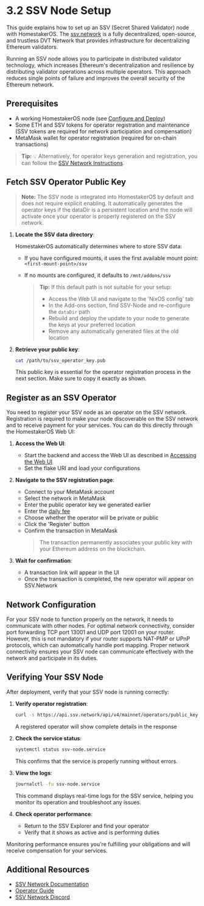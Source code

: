# 3.2 SSV Node Setup

This guide explains how to set up an SSV (Secret Shared Validator) node with HomestakerOS.
The [ssv.network](https://ssv.network/overview/) is a fully decentralized, open-source, and trustless DVT Network that provides infrastructure for decentralizing Ethereum validators.

Running an SSV node allows you to participate in distributed validator technology, which increases Ethereum's decentralization and resilience by distributing validator operations across multiple operators. This approach reduces single points of failure and improves the overall security of the Ethereum network.

## Prerequisites

- A working HomestakerOS node (see [Configure and Deploy](2.3-configure_deploy.md))
- Some ETH and SSV tokens for operator registration and maintenance (SSV tokens are required for network participation and compensation)
- MetaMask wallet for operator registration (required for on-chain transactions)

> **Tip:** 💡 Alternatively, for operator keys generation and registration, you can follow the [SSV Network Instructions](https://ssv-network.gitbook.io/guides/operator/registering-an-operator).

## Fetch SSV Operator Public Key

> **Note:** The SSV node is integrated into HomestakerOS by default and does not require explicit enabling. It automatically generates the operator keys if the dataDir is a persistent location and the node will activate once your operator is properly registered on the SSV network.

1. **Locate the SSV data directory**:

   HomestakerOS automatically determines where to store SSV data:
   - If you have configured mounts, it uses the first available mount point: `<first-mount-point>/ssv`
   - If no mounts are configured, it defaults to `/mnt/addons/ssv`

     > **Tip:** If this default path is not suitable for your setup:
     > - Access the Web UI and navigate to the 'NixOS config' tab
     > - In the Add-ons section, find SSV-Node and re-configure the `dataDir` path
     > - Rebuild and deploy the update to your node to generate the keys at your preferred location
     > - Remove any automatically generated files at the old location

2. **Retrieve your public key**:

   ```bash
   cat /path/to/ssv_operator_key.pub
   ```

   This public key is essential for the operator registration process in the next section. Make sure to copy it exactly as shown.

## Register as an SSV Operator

You need to register your SSV node as an operator on the SSV network.
Registration is required to make your node discoverable on the SSV network and to receive payment for your services.
You can do this directly through the HomestakerOS Web UI:

1. **Access the Web UI**:
   - Start the backend and access the Web UI as described in [Accessing the Web UI](2.2-accessing_webui.md)
   - Set the flake URI and load your configurations

2. **Navigate to the SSV registration page**:
   - Connect to your MetaMask account
   - Select the network in MetaMask
   - Enter the public operator key we generated earlier
   - Enter the [daily fee](https://docs.ssv.network/learn/protocol-overview/tokenomics/fees/)
   - Choose whether the operator will be private or public
   - Click the 'Register' button
   - Confirm the transaction in MetaMask
        > The transaction permanently associates your public key with your Ethereum address on the blockchain.

3. **Wait for confirmation**:
   - A transaction link will appear in the UI
   - Once the transaction is completed, the new operator will appear on SSV.Network

## Network Configuration

For your SSV node to function properly on the network, it needs to communicate with other nodes. For optimal network connectivity, consider port forwarding TCP port 13001 and UDP port 12001 on your router. However, this is not mandatory if your router supports NAT-PMP or UPnP protocols, which can automatically handle port mapping. Proper network connectivity ensures your SSV node can communicate effectively with the network and participate in its duties.

## Verifying Your SSV Node

After deployment, verify that your SSV node is running correctly:

1. **Verify operator registration**:

   ```bash
   curl -s https://api.ssv.network/api/v4/mainnet/operators/public_key/<your_public_key>
   ```

   A registered operator will show complete details in the response

2. **Check the service status**:

   ```bash
   systemctl status ssv-node.service
   ```

   This confirms that the service is properly running without errors.

3. **View the logs**:

   ```bash
   journalctl -fu ssv-node.service
   ```

   This command displays real-time logs for the SSV service, helping you monitor its operation and troubleshoot any issues.

4. **Check operator performance**:
   - Return to the SSV Explorer and find your operator
   - Verify that it shows as active and is performing duties

Monitoring performance ensures you're fulfilling your obligations and will receive compensation for your services.

## Additional Resources

- [SSV Network Documentation](https://ssv.network/documentation/)
- [Operator Guide](https://ssv-network.gitbook.io/guides/operator)
- [SSV Network Discord](https://discord.gg/invite/ssvnetwork)
